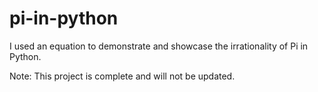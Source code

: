# pi-in-python

I used an equation to demonstrate and showcase the irrationality of Pi in Python.

Note: This project is complete and will not be updated.
